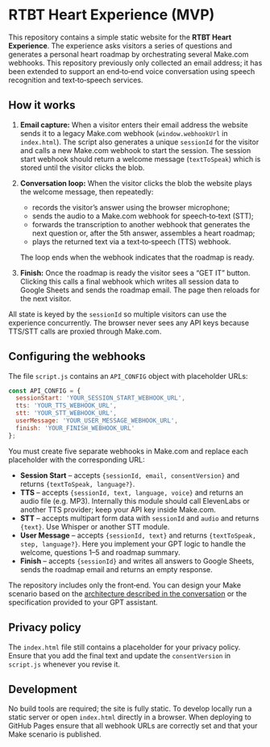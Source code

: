 # RTBT Heart Experience (MVP)

This repository contains a simple static website for the **RTBT Heart Experience**.  The
experience asks visitors a series of questions and generates a personal
heart roadmap by orchestrating several Make.com webhooks.  This
repository previously only collected an email address; it has been
extended to support an end‑to‑end voice conversation using speech
recognition and text‑to‑speech services.

## How it works

1. **Email capture:**  When a visitor enters their email address the
   website sends it to a legacy Make.com webhook (`window.webhookUrl` in
   `index.html`).  The script also generates a unique `sessionId`
   for the visitor and calls a new Make.com webhook to start the
   session.  The session start webhook should return a welcome
   message (`textToSpeak`) which is stored until the visitor clicks
   the blob.

2. **Conversation loop:**  When the visitor clicks the blob the
   website plays the welcome message, then repeatedly:

   * records the visitor’s answer using the browser microphone;
   * sends the audio to a Make.com webhook for speech‑to‑text (STT);
   * forwards the transcription to another webhook that generates the
     next question or, after the 5th answer, assembles a heart
     roadmap;
   * plays the returned text via a text‑to‑speech (TTS) webhook.

   The loop ends when the webhook indicates that the roadmap is ready.

3. **Finish:**  Once the roadmap is ready the visitor sees a
   “GET IT” button.  Clicking this calls a final webhook which
   writes all session data to Google Sheets and sends the roadmap
   email.  The page then reloads for the next visitor.

All state is keyed by the `sessionId` so multiple visitors can use
the experience concurrently.  The browser never sees any API keys
because TTS/STT calls are proxied through Make.com.

## Configuring the webhooks

The file `script.js` contains an `API_CONFIG` object with
placeholder URLs:

```js
const API_CONFIG = {
  sessionStart: 'YOUR_SESSION_START_WEBHOOK_URL',
  tts: 'YOUR_TTS_WEBHOOK_URL',
  stt: 'YOUR_STT_WEBHOOK_URL',
  userMessage: 'YOUR_USER_MESSAGE_WEBHOOK_URL',
  finish: 'YOUR_FINISH_WEBHOOK_URL'
};
```

You must create five separate webhooks in Make.com and replace each
placeholder with the corresponding URL:

* **Session Start** – accepts `{sessionId, email, consentVersion}` and
  returns `{textToSpeak, language?}`.
* **TTS** – accepts `{sessionId, text, language, voice}` and returns
  an audio file (e.g. MP3).  Internally this module should call
  ElevenLabs or another TTS provider; keep your API key inside
  Make.com.
* **STT** – accepts multipart form data with `sessionId` and
  `audio` and returns `{text}`.  Use Whisper or another STT module.
* **User Message** – accepts `{sessionId, text}` and returns
  `{textToSpeak, step, language?}`.  Here you implement your GPT logic
  to handle the welcome, questions 1–5 and roadmap summary.
* **Finish** – accepts `{sessionId}` and writes all answers to
  Google Sheets, sends the roadmap email and returns an empty
  response.

The repository includes only the front‑end.  You can design your
Make scenario based on the [architecture described in the
conversation](../README.md) or the specification provided to your GPT
assistant.

## Privacy policy

The `index.html` file still contains a placeholder for your privacy
policy.  Ensure that you add the final text and update the
`consentVersion` in `script.js` whenever you revise it.

## Development

No build tools are required; the site is fully static.  To develop
locally run a static server or open `index.html` directly in a
browser.  When deploying to GitHub Pages ensure that all webhook
URLs are correctly set and that your Make scenario is published.